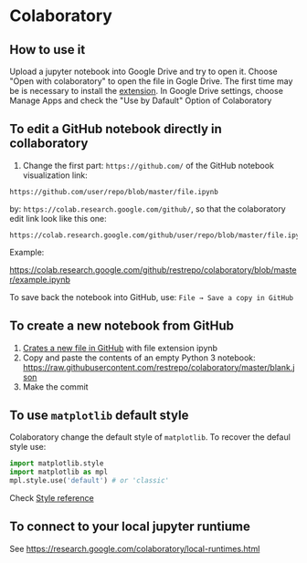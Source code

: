 # Colaboratory
## How to use it
Upload a jupyter notebook into Google Drive and try to open it. Choose "Open with colaboratory" to open the file in Gogle Drive. The first time may be is necessary to install the [extension](https://chrome.google.com/webstore/detail/open-in-colab/iogfkhleblhcpcekbiedikdehleodpjo?hl=en). In Google Drive settings, choose Manage Apps and check the "Use by Dafault" Option of Colaboratory

## To edit a GitHub notebook directly in collaboratory
1. Change the first part: `https://github.com/` of the GitHub notebook visualization link: 
```
https://github.com/user/repo/blob/master/file.ipynb 
```
by: `https://colab.research.google.com/github/`, so that the colaboratory edit link look like this one:
```
https://colab.research.google.com/github/user/repo/blob/master/file.ipynb 
```
Example:

https://colab.research.google.com/github/restrepo/colaboratory/blob/master/example.ipynb 

To save back the notebook into GitHub, use: `File → Save a copy in GitHub`

## To create a new notebook from GitHub
1. [Crates a new file in GitHub](https://help.github.com/articles/creating-new-files/) with file extension ipynb
2. Copy and paste the contents of an empty Python 3 notebook: https://raw.githubusercontent.com/restrepo/colaboratory/master/blank.json
3. Make the commit

## To use `matplotlib` default style
Colaboratory change the default style of `matplotlib`. To recover the defaul style use:
```python
import matplotlib.style
import matplotlib as mpl
mpl.style.use('default') # or 'classic'
```
Check [Style reference](https://matplotlib.org/gallery/style_sheets/style_sheets_reference.html)

## To connect to your local jupyter runtiume

See https://research.google.com/colaboratory/local-runtimes.html
